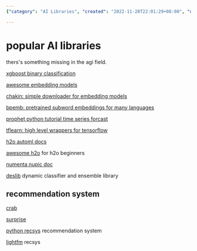 ```yaml
---
{"category": "AI Libraries", "created": "2022-11-28T22:01:29+08:00", "date": "2022-11-28 22:01:29", "description": "This article highlights popular AI libraries and tools for different tasks, such as recommendation systems (Surprise, LightFM), time series forecasting (Prophet), subword embeddings (Bpemb), and more including XGBoost, Chakin, H2O AutoML, Awesome H2O, Numenta's Nupic doc, DESlib, and TFlearn. Each library is explained in detail to help readers understand their features and capabilities.", "modified": "2022-11-28T23:34:13+08:00", "tags": ["AI", "Libraries", "Tools", "Recommendation systems", "Surprise", "LightFM", "Time series forecasting", "Prophet", "Subword embeddings", "Bpemb", "XGBoost", "Chakin", "H2O AutoML", "Awesome H2O", "Numenta's Nupic doc", "DESlib", "TFlearn"], "title": "Exploring Popular AI Libraries and Tools for Various Tasks"}

---
```


# popular AI libraries

thers's something missing in the agi field.

[xgboost binary classification](https://xgboost.readthedocs.io/en/stable/get_started.html)

[awesome embedding models](https://github.com/Hironsan/awesome-embedding-models)

[chakin: simple downloader for embedding models](https://github.com/chakki-works/chakin)

[bpemb: pretrained subword embeddings for many languages](https://github.com/bheinzerling/bpemb)

[prophet python tutorial time series forcast](https://facebook.github.io/prophet/docs/quick_start.html#python-api)

[tflearn: high level wrappers for tensorflow](http://tflearn.org)

[h2o automl docs](https://docs.h2o.ai/h2o/latest-stable/h2o-docs/automl.html)

[awesome h2o](https://github.com/h2oai/awesome-h2o) for h2o beginners

[numenta nupic doc](http://nupic.docs.numenta.org/stable/index.html)

[deslib](https://github.com/Menelau/DESlib) dynamic classifier and ensemble library

## recommendation system

[crab](https://github.com/muricoca/crab)

[surprise](https://github.com/NicolasHug/Surprise)

[python recsys](https://github.com/ocelma/python-recsys) recommendation system

[lightfm](https://github.com/lyst/lightfm) recsys
